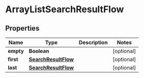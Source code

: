 

# ArrayListSearchResultFlow


## Properties

| Name | Type | Description | Notes |
|------------ | ------------- | ------------- | -------------|
|**empty** | **Boolean** |  |  [optional] |
|**first** | [**SearchResultFlow**](SearchResultFlow.md) |  |  [optional] |
|**last** | [**SearchResultFlow**](SearchResultFlow.md) |  |  [optional] |



